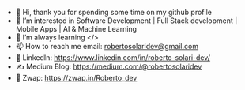 - 👋 Hi, thank you for spending some time on my github profile
- 👀 I’m interested in Software Development | Full Stack development | Mobile Apps | AI & Machine Learning
- 🌱 I’m always learning </>
- 📫 How to reach me email: robertosolaridev@gmail.com 
- :briefcase: LinkedIn: https://www.linkedin.com/in/roberto-solari-dev/
- :writing_hand: Medium Blog: https://medium.com/@robertosolaridev 
- :link: Zwap: https://zwap.in/Roberto_dev
